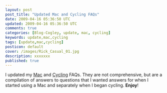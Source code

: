 ```yaml
---           
layout: post
post_title: "Updated Mac and Cycling FAQs"
date: 2009-04-16 05:36:50 UTC
updated: 2009-04-16 05:36:50 UTC
comments: true
categories: [Blog-Cogley, update, mac, cycling]
keywords: update,mac,cycling
tags: [update,mac,cycling]
posticon: default
cover: /images/Rick_Casual_01.jpg
description: xxxxxxx
published: true
---
```

 

I updated my [Mac](http://rick.cogley.info/goodies/reference/cogley-faq-mac.html) and [Cycling](http://rick.cogley.info/goodies/reference/cogley-faq-mac.html) FAQs. They are not comprehensive, but are a compilation of answers to questions that I wanted answers for when I started using a Mac and separately when I began cycling. **Enjoy**!  

